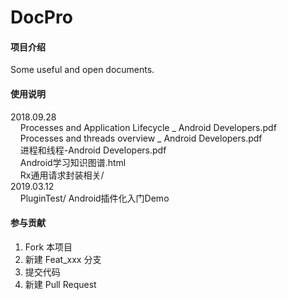 # DocPro

#### 项目介绍
Some useful and open documents.

#### 使用说明

2018.09.28<br>
&nbsp;&nbsp;&nbsp;&nbsp;Processes and Application Lifecycle  _  Android Developers.pdf<br>
&nbsp;&nbsp;&nbsp;&nbsp;Processes and threads overview  _  Android Developers.pdf<br>
&nbsp;&nbsp;&nbsp;&nbsp;进程和线程-Android Developers.pdf<br>
&nbsp;&nbsp;&nbsp;&nbsp;Android学习知识图谱.html <br>
&nbsp;&nbsp;&nbsp;&nbsp;Rx通用请求封装相关/<br>
2019.03.12<br>
&nbsp;&nbsp;&nbsp;&nbsp;PluginTest/  Android插件化入门Demo<br>

#### 参与贡献

1. Fork 本项目
2. 新建 Feat_xxx 分支
3. 提交代码
4. 新建 Pull Request